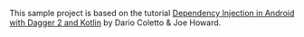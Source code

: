 This sample project is based on the tutorial [Dependency Injection in Android with Dagger 2 and Kotlin](https://www.raywenderlich.com/262-dependency-injection-in-android-with-dagger-2-and-kotlin) by Dario Coletto & Joe Howard.